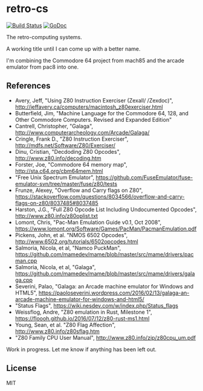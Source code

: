 # retro-cs

[![Build Status](https://travis-ci.com/blackchip-org/retro-cs.svg?branch=master)](https://travis-ci.com/blackchip-org/retro-cs) [![GoDoc](https://godoc.org/github.com/blackchip-org/retro-cs?status.svg)](https://godoc.org/github.com/blackchip-org/retro-cs)

The retro-computing systems.

A working title until I can come up with a better name.

I'm combining the Commodore 64 project from mach85 and the arcade
emulator from pac8 into one.

## References

- Avery, Jeff, "Using Z80 Instruction Exerciser (Zexall/ /Zexdoc)", http://jeffavery.ca/computers/macintosh_z80exerciser.html
- Butterfield, Jim, "Machine Language for the Commodore 64, 128, and Other Commodore Computers. Revised and Expanded Edition"
- Cantrell, Christopher, "Galaga", http://www.computerarcheology.com/Arcade/Galaga/
- Cringle, Frank D., "Z80 Instruction Exerciser",
http://mdfs.net/Software/Z80/Exerciser/
- Dinu, Cristian, "Decdoding Z80 Opcodes", http://www.z80.info/decoding.htm
- Forster, Joe, "Commodore 64 memory map", http://sta.c64.org/cbm64mem.html
- "Free Unix Spectrum Emulator", https://github.com/FuseEmulator/fuse-emulator-svn/tree/master/fuse/z80/tests
- Frunze, Alexey, "Overflow and Carry flags on Z80", https://stackoverflow.com/questions/8034566/overflow-and-carry-flags-on-z80/8037485#8037485
- Harston, J.G., "Full Z80 Opcode List Including Undocumented Opcodes", http://www.z80.info/z80oplist.txt
- Lomont, Chris, "Pac-Man Emulation Guide v0.1, Oct 2008", https://www.lomont.org/Software/Games/PacMan/PacmanEmulation.pdf
- Pickens, John, et al. "NMOS 6502 Opcodes", http://www.6502.org/tutorials/6502opcodes.html
- Salmoria, Nicola, et al, "Namco PuckMan", https://github.com/mamedev/mame/blob/master/src/mame/drivers/pacman.cpp
- Salmoria, Nicola, et al, "Galaga", https://github.com/mamedev/mame/blob/master/src/mame/drivers/galaga.cpp
- Severini, Palao, "Galaga: an Arcade machine emulator for Windows and HTML5", https://paoloseverini.wordpress.com/2016/02/13/galaga-an-arcade-machine-emulator-for-windows-and-html5/
- "Status Flags", https://wiki.nesdev.com/w/index.php/Status_flags
- Weissflog, Andre, "Z80 emulation in Rust, Milestone 1", https://floooh.github.io/2016/07/12/z80-rust-ms1.html
- Young, Sean, et al. "Z80 Flag Affection", http://www.z80.info/z80sflag.htm
- "Z80 Family CPU User Manual", http://www.z80.info/zip/z80cpu_um.pdf

Work in progress. Let me know if anything has been left out.

## License

MIT
